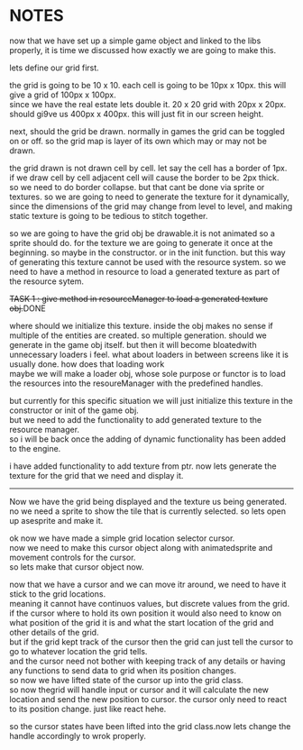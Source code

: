 # NOTES

now that we have set up a simple game object and linked to the libs properly, it is time we discussed how exactly we are going to make this.

lets define our grid first.

the grid is going to be 10 x 10. each cell is going to be 10px x 10px. this will give a grid of 100px x 100px.  
since we have the real estate lets double it. 20 x 20 grid with 20px x 20px. should gi9ve us 400px x 400px. this will just fit in our screen height.

next, should the grid be drawn. normally in games the grid can be toggled on or off. so the grid map is layer of its own which may or may not be drawn.

the grid drawn is not drawn cell by cell. let say the cell has a border of 1px. if we draw cell by cell adjacent cell will cause the border to be 2px thick.  
so we need to do border collapse. but that cant be done via sprite or textures. so we are going to need to generate the texture for it dynamically, since the dimensions of the grid may change from level to level, and making static texture is going to be tedious to stitch together.

so we are going to have the grid obj be drawable.it is not animated so a sprite should do. for the texture we are going to generate it once at the beginning. so maybe in the constructor. or in the init function. but this way of generating this texture cannot be used with the resource system. so we need to have a method in resource to load a generated texture as part of the resource sytem.

~~TASK 1 : give method in resourceManager to load a generated texture obj.~~DONE

where should we initialize this texture. inside the obj makes no sense if multiple of the entities are created. so multiple generation. should we generate in the game obj itself. but then it will become bloatedwith unnecessary loaders i feel. what about loaders in between screens like it is usually done. how does that loading work  
maybe we will make a loader obj, whose sole purpose or functor is to load the resources into the resoureManager with the predefined handles.

but currently for this specific situation we will just initialize this texture in the constructor or init of the game obj.  
but we need to add the functionality to add generated texture to the resource manager.  
so i will be back once the adding of dynamic functionality has been added to the engine.  

i have added functionality to add texture from ptr.
now lets generate the texture for the grid that we need and display it.

----------------------------------------------

Now we have the grid being displayed and the texture us being generated.
no we need a sprite to show the tile that is currently selected.
so lets open up asesprite and make it.

ok now we have made a simple grid location selector cursor.  
now we need to make this cursor object along with animatedsprite and movement controls for the cursor.  
so lets make that cursor object now.  


now that we have a cursor and we can move itr around, we need to have it stick to the grid locations.  
meaning it cannot have continuos values, but discrete values from the grid.  
if the cursor where to hold its own position it would also need to know on what position of the grid it is and what the start location of the grid and other details of the grid.  
but if the grid kept track of the cursor then the grid can just tell the cursor to go to whatever location the grid tells.   
and the cursor need not bother with keeping track of any details or having any functions to send data to grid when its position changes.  
so now we have lifted state of the cursor up into the grid class.  
so now thegrid will handle input or cursor and it will calculate the new location and send the new position to cursor. the cursor only need to react to its position change. just like react hehe.  

so the cursor states have been lifted into the grid class.now lets change the handle accordingly to wrok properly.
